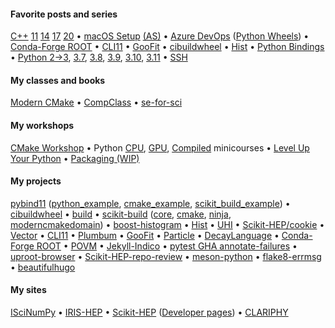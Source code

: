 #### Favorite posts and series

[C++](https://iscinumpy.dev/tags/cppxx)&nbsp;[11](https://iscinumpy.dev/post/cpp-11)&nbsp;[14](https://iscinumpy.dev/post/cpp-14)&nbsp;[17](https://iscinumpy.dev/post/cpp-17)&nbsp;[20](https://iscinumpy.dev/post/cpp-20) &bullet;
[macOS&nbsp;Setup](https://iscinumpy.dev/post/setup-a-new-mac) [(AS)](https://iscinumpy.dev/post/setup-apple-silicon) &bullet;
[Azure&nbsp;DevOps](https://iscinumpy.dev/categories/azure-devops) ([Python&nbsp;Wheels](https://iscinumpy.dev/post/azure-devops-python-wheels)) &bullet;
[Conda-Forge&nbsp;ROOT](https://iscinumpy.dev/post/root-conda) &bullet;
[CLI11](https://iscinumpy.dev/tags/cli11) &bullet;
[GooFit](https://iscinumpy.dev/tags/goofit) &bullet;
[cibuildwheel](https://iscinumpy.dev/tags/cibuildwheel) &bullet;
[Hist](https://iscinumpy.dev/tags/hist) &bullet;
[Python&nbsp;Bindings](https://iscinumpy.dev/tags/bindings) &bullet;
[Python&nbsp;2&rarr;3](https://iscinumpy.dev/post/python-3-upgrade), [3.7](https://iscinumpy.dev/post/python-37),&nbsp;[3.8](https://iscinumpy.dev/post/python-38),&nbsp;[3.9](https://iscinumpy.dev/post/python-39),&nbsp;[3.10](https://iscinumpy.dev/post/python-310),&nbsp;[3.11](https://iscinumpy.dev/post/python-311) &bullet;
[SSH](https://iscinumpy.dev/post/setting-up-ssh-forwarding/)

#### My classes and books

[Modern&nbsp;CMake](https://cliutils.gitlab.io/modern-cmake/) &bullet;
[CompClass](https://henryiii.github.io/compclass) &bullet;
[se-for-sci](https://henryiii.github.io/se-for-sci)

#### My workshops

[CMake&nbsp;Workshop](https://hsf-training.github.io/hsf-training-cmake-webpage/) &bullet;
Python [CPU](https://github.com/henryiii/python-performance-minicourse), [GPU](https://github.com/henryiii/pygpu-minicourse), [Compiled](https://github.com/henryiii/python-compiled-minicourse) minicourses &bullet;
[Level&nbsp;Up Your Python](https://henryiii.github.io/level-up-your-python) &bullet;
[Packaging&nbsp;(WIP)](https://intersect-training.org/packaging/)

#### My projects

[pybind11](https://pybind11.readthedocs.io) ([python_example](https://github.com/pybind/python_example), [cmake_example](https://github.com/pybind/cmake_example), [scikit_build_example](https://github.com/pybind/scikit_build_example)) &bullet;
[cibuildwheel](https://cibuildwheel.readthedocs.io) &bullet;
[build](https://pypa-build.readthedocs.io) &bullet;
[scikit-build](https://github.com/scikit-build/scikit-build) ([core](https://github.com/scikit-build/scikit-build-core), [cmake](https://github.com/scikit-build/cmake-python-distributions), [ninja](https://github.com/scikit-build/ninja-python-distributions), [moderncmakedomain]()) &bullet;
[boost-histogram](https://github.com/scikit-hep/boost-histogram) &bullet;
[Hist](https://github.com/scikit-hep/hist) &bullet;
[UHI](https://github.com/scikit-hep/uhi) &bullet;
[Scikit-HEP/cookie](https://github.com/scikit-hep/cookie) &bullet;
[Vector](https://github.com/scikit-hep/vector) &bullet;
[CLI11](https://github.com/CLIUtils/CLI11) &bullet;
[Plumbum](https://plumbum.readthedocs.io/en/latest) &bullet;
[GooFit](https://github.com/GooFit/GooFit) &bullet;
[Particle](https://github.com/scikit-hep/particle) &bullet;
[DecayLanguage](https://github.com/scikit-hep/decaylanguage) &bullet;
[Conda-Forge&nbsp;ROOT](https://github.com/conda-forge/root-feedstock) &bullet;
[POVM](https://github.com/Princeton-Penn-Vents/princeton-penn-flowmeter) &bullet;
[Jekyll-Indico](https://github.com/iris-hep/jekyll-indico) &bullet;
[pytest&nbsp;GHA&nbsp;annotate-failures](https://github.com/utgwkk/pytest-github-actions-annotate-failures) &bullet;
[uproot-browser](https://github.com/scikit-hep/uproot-browser) &bullet;
[Scikit-HEP-repo-review](https://github.com/scikit-hep/repo-review) &bullet;
[meson-python](https://github.com/mesonbuild/meson-python) &bullet;
[flake8-errmsg](https://github.com/henryiii/flake8-errmsg) &bullet;
[beautifulhugo](https://github.com/halogenica/beautifulhugo)


#### My sites

[ISciNumPy](https://iscinumpy.dev) &bullet;
[IRIS-HEP](https://iris-hep.org) &bullet;
[Scikit-HEP](https://scikit-hep.org) ([Developer pages](https://scikit-hep.org/developer)) &bullet;
[CLARIPHY](https://clariphy.org)
